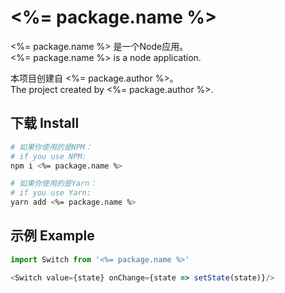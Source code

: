 # <%= package.name %>

<%= package.name %> 是一个Node应用。  
<%= package.name %> is a node application.  

本项目创建自 <%= package.author %>。  
The project created by <%= package.author %>.  

## 下载 Install

```bash
# 如果你使用的是NPM：
# if you use NPM: 
npm i <%= package.name %>

# 如果你使用的是Yarn：
# if you use Yarn: 
yarn add <%= package.name %>
```

## 示例 Example

```ts
import Switch from '<%= package.name %>'

<Switch value={state} onChange={state => setState(state)}/>
```
